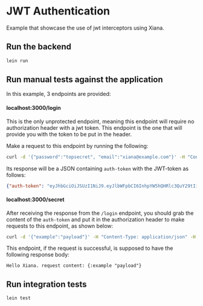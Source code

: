 # JWT Authentication

Example that showcase the use of jwt interceptors using Xiana.


## Run the backend

```bash 
lein run
```

## Run manual tests against the application

In this example, 3 endpoints are provided:

#### localhost:3000/login

This is the only unprotected endpoint, meaning this endpoint will require no authorization header with a jwt token. This endpoint is the one that will provide you with the token to be put in the header.

Make a request to this endpoint by running the following:
```bash
curl -d '{"password":"topsecret", "email":"xiana@example.com"}' -H "Content-Type: application/json" -X POST http://localhost:3000/login
```

Its response will be a JSON containing `auth-token` with the JWT-token as follows:
```json
{"auth-token": "eyJhbGciOiJSUzI1NiJ9.eyJlbWFpbCI6InhpYW5hQHRlc3QuY29tIiwiYXVkIjoiYXBpLWNvbnN1bWVyIiwibGFzdC1uYW1lIjoiRGV2ZWxvcGVyIiwiaXNzIjoieGlhbmEtYXBpIiwiZXhwIjoxNjU3MDE0MDU2LCJmaXJzdC1uYW1lIjoiWGlhbmEiLCJuYmYiOjE2NTcwMTMwNTYsImlkIjoxLCJpYXQiOjE2NTcwMTMwNTZ9.Ek1UQLbhhi0cRYGLJW1y8ZnlUfcI4Kkj_6-GFNzpdbc8Ne4ovl49n6-y99mgR2cvsgI4eG9OJ6MSLUedMvyEkY7ekSFIHzdz0UGUN6k8fVPJ9wUjyvnRiQAuZoC5GwgbLAUPMedQO8oMleEHKZAABtnS4mPI-2i9tDWrG21TgFafHrL1v7GSqoQTgDz85RfMP0um53brE6FIDvSMezPewJRLtiWp4Oh1eioa-nJ0UmilMc7FMNI0BZ3PIYt2BETlDvK2Bb-ofgMXHD7C6Dx7zrHavt4bzuYAQgDzhVEIUgzc58VVdSeEgXifeG8zVtJFuOQd7kBWEkbi26l1LAdUR8IXijdIIuBffnqYnqjAIt3c5LRCxl14Ab4GXripWNSMFe8nDbw2t2ZLoXvz_P1ZnnyTHR2qotqyHP3QlxAJYLl0hMerBr5tN5nbPiL-3CBfSFMWoDyxmqHl29ewhTNoxgiy9FuVUqYzS6uE8UZ6Qd348YbvDAgoUGt9FAzqlqfWbKdWIu36W2JuWYEDHksCBZl-mBu0IDBDeVbqgwbs2o4q0Hw5BbtxiG_68KkPDh-SFgLOlp_kBWmYaHQOi6iHYLuuamCo8mjGEgon6EqaquJqlYkNbMoPXMlc1iI3WySisMdESTD-WkV2wL2u20x4zmxXGsFUy0Vpj8xZKsFJ0A0"}
```


#### localhost:3000/secret
After receiving the response from the `/login` endpoint, you should grab the content of the `auth-token` and put it in the authorization header to make requests to this endpoint, as shown below:

```bash
curl -d '{"example":"payload"}' -H "Content-Type: application/json" -H "Authorization: eyJhbGciOiJSUzI1NiJ9.eyJlbWFpbCI6InhpYW5hQHRlc3QuY29tIiwiYXVkIjoiYXBpLWNvbnN1bWVyIiwibGFzdC1uYW1lIjoiRGV2ZWxvcGVyIiwiaXNzIjoieGlhbmEtYXBpIiwiZXhwIjoxNjU3MDE0MDU2LCJmaXJzdC1uYW1lIjoiWGlhbmEiLCJuYmYiOjE2NTcwMTMwNTYsImlkIjoxLCJpYXQiOjE2NTcwMTMwNTZ9.Ek1UQLbhhi0cRYGLJW1y8ZnlUfcI4Kkj_6-GFNzpdbc8Ne4ovl49n6-y99mgR2cvsgI4eG9OJ6MSLUedMvyEkY7ekSFIHzdz0UGUN6k8fVPJ9wUjyvnRiQAuZoC5GwgbLAUPMedQO8oMleEHKZAABtnS4mPI-2i9tDWrG21TgFafHrL1v7GSqoQTgDz85RfMP0um53brE6FIDvSMezPewJRLtiWp4Oh1eioa-nJ0UmilMc7FMNI0BZ3PIYt2BETlDvK2Bb-ofgMXHD7C6Dx7zrHavt4bzuYAQgDzhVEIUgzc58VVdSeEgXifeG8zVtJFuOQd7kBWEkbi26l1LAdUR8IXijdIIuBffnqYnqjAIt3c5LRCxl14Ab4GXripWNSMFe8nDbw2t2ZLoXvz_P1ZnnyTHR2qotqyHP3QlxAJYLl0hMerBr5tN5nbPiL-3CBfSFMWoDyxmqHl29ewhTNoxgiy9FuVUqYzS6uE8UZ6Qd348YbvDAgoUGt9FAzqlqfWbKdWIu36W2JuWYEDHksCBZl-mBu0IDBDeVbqgwbs2o4q0Hw5BbtxiG_68KkPDh-SFgLOlp_kBWmYaHQOi6iHYLuuamCo8mjGEgon6EqaquJqlYkNbMoPXMlc1iI3WySisMdESTD-WkV2wL2u20x4zmxXGsFUy0Vpj8xZKsFJ0A0" -X POST http://localhost:3000/secret
```

This endpoint, if the request is successful, is supposed to have the following response body:

```
Hello Xiana. request content: {:example "payload"}
```

## Run integration tests

```bash 
lein test
```

